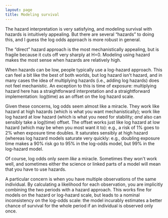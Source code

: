 ```yaml
---
layout: page
title: Modeling survival
---
```


The hazard interpretation is very satisfying, and modeling survival with hazards is intuitively appealing. But there are several “hazards” to doing this, and I guess the log odds approach is more robust in general.

The “direct” hazard approach is the most mechanistically appealing, but is fragile because it cuts off very sharply at H=0. Modeling using hazard makes the most sense when hazards are relatively high.

When hazards can be low, people typically use a log-hazard approach. This can feel a bit like the best of both worlds, but log hazard isn't hazard, and in many cases the idea of multiplying hazards (i.e., adding log hazards) does not feel mechanistic. An exception to this is time of exposure: multiplying hazard here has a straightforward interpretation and a straightforward implementation: log(time) as an offset on the log hazard scale.

Given these concerns, log odds seem almost like a miracle. They work like hazard at high hazards (which is what you want mechanistically); work like log hazard at low hazard (which is what you need for stability; _and_ also can sensibly take a log(time) offset. The offset works just like log hazard at low hazard (which may be when you most want it to): e.g., a risk of 1% goes to 2% when exposure time doubles. It saturates sensibly at high hazard (whereas log hazard models saturate very quickly: e.g., doubling exposure time makes a 90% risk go to 95% in the log-odds model, but 99% in the log-hazard model.

Of course, log odds only _seem like_ a miracle. Sometimes they won't work well, and sometimes either the science or linked parts of a model will mean that you have to use hazards. 

A particular concern is when you have multiple observations of the same individual. By calculating a likelihood for each observation, you are implicitly combining the two periods with a hazard approach. This works fine for models on the hazard or log-hazard scale, but leads to a nominal inconsistency on the log-odds scale: the model incurably estimates a better chance of survival for the whole period if an individual is observed only once.

